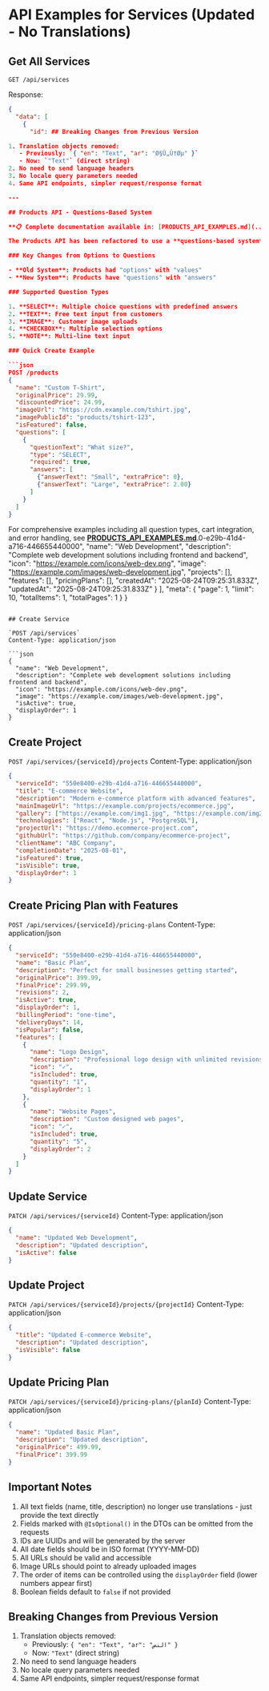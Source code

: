 # API Examples for Services (Updated - No Translations)

## Get All Services

`GET /api/services`

Response:

````json
{
  "data": [
    {
      "id": ## Breaking Changes from Previous Version

1. Translation objects removed:
   - Previously: `{ "en": "Text", "ar": "Ø§Ù„Ù†Øµ" }`
   - Now: `"Text"` (direct string)
2. No need to send language headers
3. No locale query parameters needed
4. Same API endpoints, simpler request/response format

---

## Products API - Questions-Based System

**📋 Complete documentation available in: [PRODUCTS_API_EXAMPLES.md](../PRODUCTS_API_EXAMPLES.md)**

The Products API has been refactored to use a **questions-based system** instead of the old options-based system. This provides more flexibility for product customization.

### Key Changes from Options to Questions

- **Old System**: Products had "options" with "values"
- **New System**: Products have "questions" with "answers"

### Supported Question Types

1. **SELECT**: Multiple choice questions with predefined answers
2. **TEXT**: Free text input from customers
3. **IMAGE**: Customer image uploads
4. **CHECKBOX**: Multiple selection options
5. **NOTE**: Multi-line text input

### Quick Create Example

```json
POST /products
{
  "name": "Custom T-Shirt",
  "originalPrice": 29.99,
  "discountedPrice": 24.99,
  "imageUrl": "https://cdn.example.com/tshirt.jpg",
  "imagePublicId": "products/tshirt-123",
  "isFeatured": false,
  "questions": [
    {
      "questionText": "What size?",
      "type": "SELECT",
      "required": true,
      "answers": [
        {"answerText": "Small", "extraPrice": 0},
        {"answerText": "Large", "extraPrice": 2.00}
      ]
    }
  ]
}
````

For comprehensive examples including all question types, cart integration, and error handling, see **[PRODUCTS_API_EXAMPLES.md](../PRODUCTS_API_EXAMPLES.md)**.0-e29b-41d4-a716-446655440000",
"name": "Web Development",
"description": "Complete web development solutions including frontend and backend",
"icon": "https://example.com/icons/web-dev.png",
"image": "https://example.com/images/web-development.jpg",
"projects": [],
"features": [],
"pricingPlans": [],
"createdAt": "2025-08-24T09:25:31.833Z",
"updatedAt": "2025-08-24T09:25:31.833Z"
}
],
"meta": {
"page": 1,
"limit": 10,
"totalItems": 1,
"totalPages": 1
}
}

````

## Create Service

`POST /api/services`
Content-Type: application/json

```json
{
  "name": "Web Development",
  "description": "Complete web development solutions including frontend and backend",
  "icon": "https://example.com/icons/web-dev.png",
  "image": "https://example.com/images/web-development.jpg",
  "isActive": true,
  "displayOrder": 1
}
````

## Create Project

`POST /api/services/{serviceId}/projects`
Content-Type: application/json

```json
{
  "serviceId": "550e8400-e29b-41d4-a716-446655440000",
  "title": "E-commerce Website",
  "description": "Modern e-commerce platform with advanced features",
  "mainImageUrl": "https://example.com/projects/ecommerce.jpg",
  "gallery": ["https://example.com/img1.jpg", "https://example.com/img2.jpg"],
  "technologies": ["React", "Node.js", "PostgreSQL"],
  "projectUrl": "https://demo.ecommerce-project.com",
  "githubUrl": "https://github.com/company/ecommerce-project",
  "clientName": "ABC Company",
  "completionDate": "2025-08-01",
  "isFeatured": true,
  "isVisible": true,
  "displayOrder": 1
}
```

## Create Pricing Plan with Features

`POST /api/services/{serviceId}/pricing-plans`
Content-Type: application/json

```json
{
  "serviceId": "550e8400-e29b-41d4-a716-446655440000",
  "name": "Basic Plan",
  "description": "Perfect for small businesses getting started",
  "originalPrice": 399.99,
  "finalPrice": 299.99,
  "revisions": 2,
  "isActive": true,
  "displayOrder": 1,
  "billingPeriod": "one-time",
  "deliveryDays": 14,
  "isPopular": false,
  "features": [
    {
      "name": "Logo Design",
      "description": "Professional logo design with unlimited revisions",
      "icon": "✓",
      "isIncluded": true,
      "quantity": "1",
      "displayOrder": 1
    },
    {
      "name": "Website Pages",
      "description": "Custom designed web pages",
      "icon": "✓",
      "isIncluded": true,
      "quantity": "5",
      "displayOrder": 2
    }
  ]
}
```

## Update Service

`PATCH /api/services/{serviceId}`
Content-Type: application/json

```json
{
  "name": "Updated Web Development",
  "description": "Updated description",
  "isActive": false
}
```

## Update Project

`PATCH /api/services/{serviceId}/projects/{projectId}`
Content-Type: application/json

```json
{
  "title": "Updated E-commerce Website",
  "description": "Updated description",
  "isVisible": false
}
```

## Update Pricing Plan

`PATCH /api/services/{serviceId}/pricing-plans/{planId}`
Content-Type: application/json

```json
{
  "name": "Updated Basic Plan",
  "description": "Updated description",
  "originalPrice": 499.99,
  "finalPrice": 399.99
}
```

## Important Notes

1. All text fields (name, title, description) no longer use translations - just provide the text directly
2. Fields marked with `@IsOptional()` in the DTOs can be omitted from the requests
3. IDs are UUIDs and will be generated by the server
4. All date fields should be in ISO format (YYYY-MM-DD)
5. All URLs should be valid and accessible
6. Image URLs should point to already uploaded images
7. The order of items can be controlled using the `displayOrder` field (lower numbers appear first)
8. Boolean fields default to `false` if not provided

## Breaking Changes from Previous Version

1. Translation objects removed:
   - Previously: `{ "en": "Text", "ar": "النص" }`
   - Now: `"Text"` (direct string)
2. No need to send language headers
3. No locale query parameters needed
4. Same API endpoints, simpler request/response format
